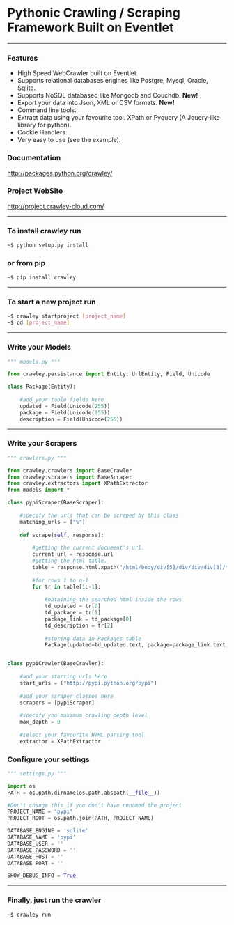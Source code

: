# Pythonic Crawling / Scraping Framework Built on Eventlet 

------------------------------------------------------------------

### Features

* High Speed WebCrawler built on Eventlet.
* Supports relational databases engines like Postgre, Mysql, Oracle, Sqlite.
* Supports NoSQL databased like Mongodb and Couchdb. **New!**
* Export your data into Json, XML or CSV formats. **New!**
* Command line tools.
* Extract data using your favourite tool. XPath or Pyquery (A Jquery-like library for python).
* Cookie Handlers.
* Very easy to use (see the example).

### Documentation

http://packages.python.org/crawley/

### Project WebSite

http://project.crawley-cloud.com/

------------------------------------------------------------------

### To install crawley run

```bash
~$ python setup.py install
```

### or from pip

```bash
~$ pip install crawley
```

------------------------------------------------------------------

### To start a new project run

```bash
~$ crawley startproject [project_name]
~$ cd [project_name]
```

------------------------------------------------------------------

### Write your Models

```python
""" models.py """

from crawley.persistance import Entity, UrlEntity, Field, Unicode

class Package(Entity):
    
    #add your table fields here
    updated = Field(Unicode(255))    
    package = Field(Unicode(255))
    description = Field(Unicode(255))
```

------------------------------------------------------------------

### Write your Scrapers

```python
""" crawlers.py """

from crawley.crawlers import BaseCrawler
from crawley.scrapers import BaseScraper
from crawley.extractors import XPathExtractor
from models import *

class pypiScraper(BaseScraper):
    
    #specify the urls that can be scraped by this class
    matching_urls = ["%"]
    
    def scrape(self, response):
                        
        #getting the current document's url.
        current_url = response.url        
        #getting the html table.
        table = response.html.xpath("/html/body/div[5]/div/div/div[3]/table")[0]
        
        #for rows 1 to n-1
        for tr in table[1:-1]:
                        
            #obtaining the searched html inside the rows
            td_updated = tr[0]
            td_package = tr[1]
            package_link = td_package[0]
            td_description = tr[2]
            
            #storing data in Packages table
            Package(updated=td_updated.text, package=package_link.text, description=td_description.text)


class pypiCrawler(BaseCrawler):
    
    #add your starting urls here
    start_urls = ["http://pypi.python.org/pypi"]
    
    #add your scraper classes here    
    scrapers = [pypiScraper]
    
    #specify you maximum crawling depth level    
    max_depth = 0
    
    #select your favourite HTML parsing tool
    extractor = XPathExtractor
```

### Configure your settings

```python
""" settings.py """

import os 
PATH = os.path.dirname(os.path.abspath(__file__))

#Don't change this if you don't have renamed the project
PROJECT_NAME = "pypi"
PROJECT_ROOT = os.path.join(PATH, PROJECT_NAME)

DATABASE_ENGINE = 'sqlite'     
DATABASE_NAME = 'pypi'  
DATABASE_USER = ''             
DATABASE_PASSWORD = ''         
DATABASE_HOST = ''             
DATABASE_PORT = ''     

SHOW_DEBUG_INFO = True
```

------------------------------------------------------------------

### Finally, just run the crawler

```bash
~$ crawley run
```


